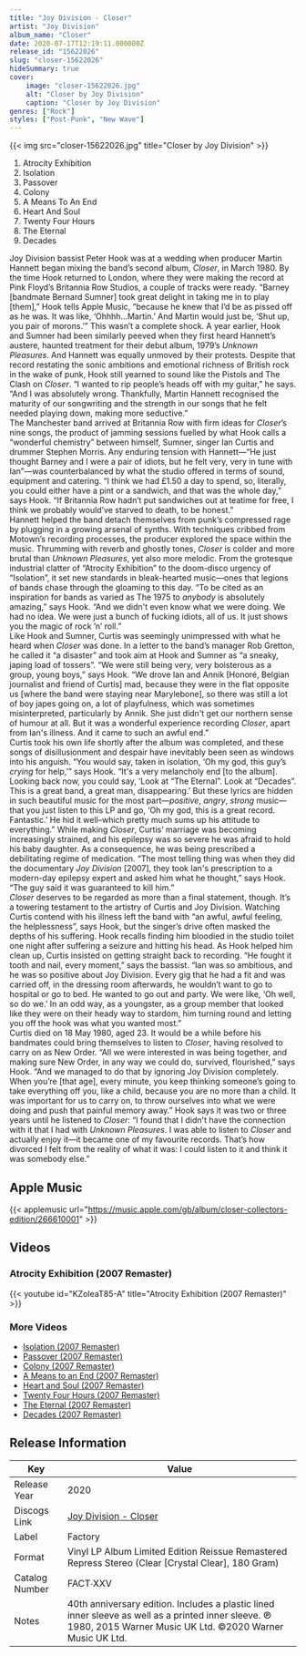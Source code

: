 ```yaml
---
title: "Joy Division - Closer"
artist: "Joy Division"
album_name: "Closer"
date: 2020-07-17T12:19:11.000000Z
release_id: "15622026"
slug: "closer-15622026"
hideSummary: true
cover:
    image: "closer-15622026.jpg"
    alt: "Closer by Joy Division"
    caption: "Closer by Joy Division"
genres: ["Rock"]
styles: ["Post-Punk", "New Wave"]
---
```


{{< img src="closer-15622026.jpg" title="Closer by Joy Division" >}}

<!-- section break -->

1. Atrocity Exhibition
2. Isolation
3. Passover
4. Colony
5. A Means To An End
6. Heart And Soul
7. Twenty Four Hours
8. The Eternal
9. Decades

<!-- section break -->


Joy Division bassist Peter Hook was at a wedding when producer Martin Hannett began mixing the band’s second album, <i>Closer</i>, in March 1980. By the time Hook returned to London, where they were making the record at Pink Floyd’s Britannia Row Studios, a couple of tracks were ready. “Barney [bandmate Bernard Sumner] took great delight in taking me in to play [them],” Hook tells Apple Music, “because he knew that I’d be as pissed off as he was. It was like, ‘Ohhhh...Martin.’ And Martin would just be, ‘Shut up, you pair of morons.’” This wasn’t a complete shock. A year earlier, Hook and Sumner had been similarly peeved when they first heard Hannett’s austere, haunted treatment for their debut album, 1979’s <i>Unknown Pleasures</i>. And Hannett was equally unmoved by their protests. Despite that record restating the sonic ambitions and emotional richness of British rock in the wake of punk, Hook still yearned to sound like the Pistols and The Clash on <i>Closer</i>. “I wanted to rip people’s heads off with my guitar,” he says. “And I was absolutely wrong. Thankfully, Martin Hannett recognised the maturity of our songwriting and the strength in our songs that he felt needed playing down, making more seductive.”<br />
The Manchester band arrived at Britannia Row with firm ideas for <i>Closer</i>’s nine songs, the product of jamming sessions fuelled by what Hook calls a “wonderful chemistry” between himself, Sumner, singer Ian Curtis and drummer Stephen Morris. Any enduring tension with Hannett—“He just thought Barney and I were a pair of idiots, but he felt very, very in tune with Ian”—was counterbalanced by what the studio offered in terms of sound, equipment and catering. “I think we had £1.50 a day to spend, so, literally, you could either have a pint or a sandwich, and that was the whole day,” says Hook. “If Britannia Row hadn’t put sandwiches out at teatime for free, I think we probably would’ve starved to death, to be honest.”<br />
Hannett helped the band detach themselves from punk’s compressed rage by plugging in a growing arsenal of synths. With techniques cribbed from Motown’s recording processes, the producer explored the space within the music. Thrumming with reverb and ghostly tones, <i>Closer</i> is colder and more brutal than <i>Unknown Pleasures</i>, yet also more melodic. From the grotesque industrial clatter of “Atrocity Exhibition” to the doom-disco urgency of “Isolation”, it set new standards in bleak-hearted music—ones that legions of bands chase through the gloaming to this day. “To be cited as an inspiration for bands as varied as The 1975 to <i>anybody</i> is absolutely amazing,” says Hook. “And we didn't even know what we were doing. We had no idea. We were just a bunch of fucking idiots, all of us. It just shows you the magic of rock ’n’ roll.”<br />
Like Hook and Sumner, Curtis was seemingly unimpressed with what he heard when <i>Closer</i> was done. In a letter to the band’s manager Rob Gretton, he called it “a disaster” and took aim at Hook and Sumner as “a sneaky, japing load of tossers”. “We were still being very, very boisterous as a group, young boys,” says Hook. “We drove Ian and Annik [Honoré, Belgian journalist and friend of Curtis] mad, because they were in the flat opposite us [where the band were staying near Marylebone], so there was still a lot of boy japes going on, a lot of playfulness, which was sometimes misinterpreted, particularly by Annik. She just didn't get our northern sense of humour at all. But it was a wonderful experience recording <i>Closer</i>, apart from Ian's illness. And it came to such an awful end.”<br />
Curtis took his own life shortly after the album was completed, and these songs of disillusionment and despair have inevitably been seen as windows into his anguish. “You would say, taken in isolation, ‘Oh my god, this guy’s <i>crying</i> for help,’” says Hook. “It's a very melancholy end [to the album]. Looking back now, you could say, ‘Look at “The Eternal”. Look at “Decades”. This is a great band, a great man, disappearing.’ But these lyrics are hidden in such beautiful music for the most part—<i>positive</i>, <i>angry</i>, <i>strong</i> music—that you just listen to this LP and go, ‘Oh my god, this is a great record. Fantastic.’ He hid it well–which pretty much sums up his attitude to everything.” While making <i>Closer</i>, Curtis’ marriage was becoming increasingly strained, and his epilepsy was so severe he was afraid to hold his baby daughter. As a consequence, he was being prescribed a debilitating regime of medication. “The most telling thing was when they did the documentary <i>Joy Division</i> [2007], they took Ian's prescription to a modern-day epilepsy expert and asked him what he thought,” says Hook. “The guy said it was guaranteed to kill him.”<br />
<i>Closer</i> deserves to be regarded as more than a final statement, though. It’s a towering testament to the artistry of Curtis and Joy Division. Watching Curtis contend with his illness left the band with “an awful, awful feeling, the helplessness”, says Hook, but the singer’s drive often masked the depths of his suffering. Hook recalls finding him bloodied in the studio toilet one night after suffering a seizure and hitting his head. As Hook helped him clean up, Curtis insisted on getting straight back to recording. “He fought it tooth and nail, every moment,” says the bassist. “Ian was so ambitious, and he was so positive about Joy Division. Every gig that he had a fit and was carried off, in the dressing room afterwards, he wouldn’t want to go to hospital or go to bed. He wanted to go out and party. We were like, ‘Oh well, so do we.’ In an odd way, as a youngster, as a group member that looked like they were on their heady way to stardom, him turning round and letting you off the hook was what you wanted most.”<br />
Curtis died on 18 May 1980, aged 23. It would be a while before his bandmates could bring themselves to listen to <i>Closer</i>, having resolved to carry on as New Order. “All we were interested in was being together, and making sure New Order, in any way we could do, survived, flourished,” says Hook. “And we managed to do that by ignoring Joy Division completely. When you’re [that age], every minute, you keep thinking someone’s going to take everything off you, like a child, because you are no more than a child. It was important for us to carry on, to throw ourselves into what we were doing and push that painful memory away.” Hook says it was two or three years until he listened to <i>Closer</i>: “I found that I didn't have the connection with it that I had with <i>Unknown Pleasures</i>. I was able to listen to <i>Closer</i> and actually enjoy it—it became one of my favourite records. That’s how divorced I felt from the reality of what it was: I could listen to it and think it was somebody else.”



## Apple Music
{{< applemusic url="https://music.apple.com/gb/album/closer-collectors-edition/266610001" >}}





## Videos
### Atrocity Exhibition (2007 Remaster)
{{< youtube id="KZoIeaT85-A" title="Atrocity Exhibition (2007 Remaster)" >}}<br>

### More Videos

- [Isolation (2007 Remaster)](https://www.youtube.com/watch?v=5ViMA_qDKTU)
- [Passover (2007 Remaster)](https://www.youtube.com/watch?v=WS1PU4kZ2ao)
- [Colony (2007 Remaster)](https://www.youtube.com/watch?v=1JI1A_OI6S8)
- [A Means to an End (2007 Remaster)](https://www.youtube.com/watch?v=bBF3QQoZS1M)
- [Heart and Soul (2007 Remaster)](https://www.youtube.com/watch?v=atXB3qQ5CPU)
- [Twenty Four Hours (2007 Remaster)](https://www.youtube.com/watch?v=ULEUPSHCb2Y)
- [The Eternal (2007 Remaster)](https://www.youtube.com/watch?v=3YkutkTQOqc)
- [Decades (2007 Remaster)](https://www.youtube.com/watch?v=5-SZraSMiEc)


## Release Information
|  Key           | Value                                                |
| ---------------| ---------------------------------------------------- |
| Release Year   | 2020                                   |
| Discogs Link   | [Joy Division - Closer](https://www.discogs.com/release/15622026-Joy-Division-Closer) |
| Label          | Factory |
| Format         | Vinyl LP Album Limited Edition Reissue Remastered Repress Stereo (Clear [Crystal Clear], 180 Gram) |
| Catalog Number | FACT∙XXV |
| Notes | 40th anniversary edition.  Includes a plastic lined inner sleeve as well as a printed inner sleeve.  ℗ 1980, 2015 Warner Music UK Ltd. ©2020 Warner Music UK Ltd. |